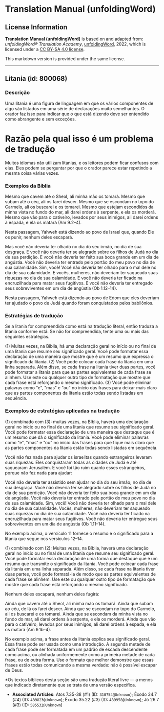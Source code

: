 # Translation Manual (unfoldingWord)

## License Information

**Translation Manual (unfoldingWord)** is based on and adapted from: _unfoldingWord® Translation Academy_, [unfoldingWord](https://unfoldingword.org/utw), 2022, which is licensed under a [CC BY-SA 4.0 license](https://creativecommons.org/licenses/by-sa/4.0/legalcode.en).

This markdown version is provided under the same license.



--------------------------------

## Litania (id: 800068)

### Descrição

Uma litania é uma figura de linguagem em que os vários componentes de algo são listados em uma série de declarações muito semelhantes. O orador faz isso para indicar que o que está dizendo deve ser entendido como abrangente e sem exceções.

Razão pela qual isso é um problema de tradução
==============================================

Muitos idiomas não utilizam litanias, e os leitores podem ficar confusos com elas. Eles podem se perguntar por que o orador parece estar repetindo a mesma coisa várias vezes.

### Exemplos da Bíblia

Mesmo que cavem até o Sheol, ali minha mão os tomará. Mesmo que subam até o céu, ali os farei descer. Mesmo que se escondam no topo do Carmelo, ali os buscarei e os tomarei. Mesmo que estejam escondidos da minha vista no fundo do mar, ali darei ordens à serpente, e ela os morderá. Mesmo que vão para o cativeiro, levados por seus inimigos, ali darei ordens à espada, e ela os matará (Am 9\.2–4\).

Nesta passagem, Yahweh está dizendo ao povo de Israel que, quando Ele os punir, nenhum deles escapará.

Mas você não deveria ter olhado no dia do seu irmão, no dia de sua desgraça. E você não deveria ter se alegrado sobre os filhos de Judá no dia de sua perdição. E você não deveria ter feito sua boca grande em um dia de angústia. Você não deveria ter entrado pelo portão do meu povo no dia de sua calamidade. Sim, você! Você não deveria ter olhado para o mal dele no dia de sua calamidade. E vocês, mulheres, não deveriam ter saqueado suas riquezas no dia de sua calamidade. E você não deveria ter ficado na encruzilhada para matar seus fugitivos. E você não deveria ter entregado seus sobreviventes em um dia de angústia (Ob 1\.12–14\).

Nesta passagem, Yahweh está dizendo ao povo de Edom que eles deveriam ter ajudado o povo de Judá quando foram conquistados pelos babilônios.

### Estratégias de tradução

Se a litania for compreendida como está na tradução literal, então traduza a litania conforme está. Se não for compreendida, tente uma ou mais das seguintes estratégias.

(1\) Muitas vezes, na Bíblia, há uma declaração geral no início ou no final de uma litania que resume seu significado geral. Você pode formatar essa declaração de uma maneira que mostre que é um resumo que expressa o significado da litania. (2\) Você pode colocar cada frase da litania em uma linha separada. Além disso, se cada frase na litania tiver duas partes, você pode formatar a litania para que as partes equivalentes de cada frase se alinhem. Use este ou qualquer outro tipo de formatação que mostre que cada frase está reforçando o mesmo significado. (3\) Você pode eliminar palavras como "e", "mas" e "ou" no início das frases para deixar mais claro que as partes componentes da litania estão todas sendo listadas em sequência.

### Exemplos de estratégias aplicadas na tradução

(1\) combinado com (3\): muitas vezes, na Bíblia, haverá uma declaração geral no início ou no final de uma litania que resume seu significado geral. Você pode formatar essa declaração de uma maneira que destaque que é um resumo que dá o significado da litania. Você pode eliminar palavras como "e", "mas" e "ou" no início das frases para que fique mais claro que as partes componentes da litania estão todas sendo listadas em sequência.

Você não fez nada para ajudar os israelitas quando estrangeiros levaram suas riquezas. Eles conquistaram todas as cidades de Judá e até saquearam Jerusalém. E você foi tão ruim quanto esses estrangeiros, porque não fez nada para ajudar:

Você não deveria ter assistido sem ajudar no dia do seu irmão, no dia de sua desgraça. Você não deveria ter se alegrado sobre os filhos de Judá no dia de sua perdição. Você não deveria ter feito sua boca grande em um dia de angústia. Você não deveria ter entrado pelo portão do meu povo no dia de sua calamidade. Sim, você! Você não deveria ter olhado para o mal dele no dia de sua calamidade. Vocês, mulheres, não deveriam ter saqueado suas riquezas no dia de sua calamidade. Você não deveria ter ficado na encruzilhada para matar seus fugitivos. Você não deveria ter entregue seus sobreviventes em um dia de angústia (Ob 1\.11–14\).

No exemplo acima, o versículo 11 fornece o resumo e o significado para a litania que segue nos versículos 12–14\.

(1\) combinado com (2\): Muitas vezes, na Bíblia, haverá uma declaração geral no início ou no final de uma litania que resume seu significado geral. Você pode formatar essa declaração de uma forma que destaque que é um resumo que transmite o significado da litania. Você pode colocar cada frase da litania em uma linha separada. Além disso, se cada frase na litania tiver duas partes, você pode formatá\-la de modo que as partes equivalentes de cada frase se alinhem. Use este ou qualquer outro tipo de formatação que mostre que cada frase está reforçando o mesmo significado.

Nenhum deles escapará, nenhum deles fugirá:

Ainda que cavem até o Sheol, ali minha mão os tomará. Ainda que subam ao céu, de lá os farei descer. Ainda que se escondam no topo do Carmelo, ali os buscarei e os tomarei. Ainda que se escondam da minha vista no fundo do mar, ali darei ordens à serpente, e ela os morderá. Ainda que vão para o cativeiro, levados por seus inimigos, ali darei ordens à espada, e ela os matará (Am 9\.1b–4\).

No exemplo acima, a frase antes da litania explica seu significado geral. Essa frase pode ser usada como uma introdução. A segunda metade de cada frase pode ser formatada em um padrão de escada descendente como acima, ou alinhada uniformemente como a primeira metade de cada frase, ou de outra forma. Use o formato que melhor demonstre que essas frases estão todas comunicando a mesma verdade: não é possível escapar de Deus.  
  
\*Os textos bíblicos desta seção são uma tradução literal livre — a menos que indicado diretamente que se trata de uma versão específica.

* **Associated Articles:** Atos 7.35-38 (#1) (ID: `310754@Unknown`); Êxodo 34.7 (#4) (ID: `489823@Unknown`); Êxodo 35.22 (#3) (ID: `489958@Unknown`); Jó 26.7 (#3) (ID: `585532@Unknown`)

